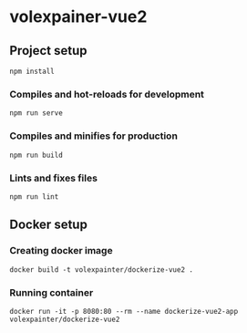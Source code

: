 # volexpainer-vue2

## Project setup

```
npm install
```

### Compiles and hot-reloads for development

```
npm run serve
```

### Compiles and minifies for production

```
npm run build
```

### Lints and fixes files

```
npm run lint
```

## Docker setup

### Creating docker image

```shell
docker build -t volexpainter/dockerize-vue2 .
```

### Running container

```shell
docker run -it -p 8080:80 --rm --name dockerize-vue2-app volexpainter/dockerize-vue2
```
